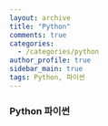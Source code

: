 ```yaml
---
layout: archive
title: "Python"
comments: true
categories: 
  - /categories/python
author_profile: true
sidebar_main: true
tags: Python, 파이썬
---
```


### Python 파이썬



